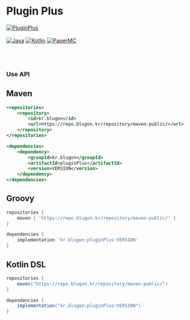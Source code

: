 # Plugin Plus

[![PluginPlus](https://img.shields.io/badge/pluginPlus-1.0.2-blue.svg)]()
<br><br>
[![Java](https://img.shields.io/badge/Java-17-FF7700.svg?logo=java)]()
[![Kotlin](https://img.shields.io/badge/Kotlin-1.9.0-186FCC.svg?logo=kotlin)]()
[![PaperMC](https://img.shields.io/badge/PaperMC-1.20-222222.svg)]()


<br>
<br>

### Use API


## Maven
```xml
<repositories>
    <repository>
        <id>kr.blugon</id>
        <url>https://repo.blugon.kr/repository/maven-public/</url>
    </repository>
</repositories>

<dependencies>
    <dependency>
        <groupId>kr.blugon</groupId>
        <artifactId>pluginPlus</artifactId>
        <version>VERSION</version>
    </dependency>
</dependencies>
```


## Groovy
```gradle
repositories {
    maven { 'https://repo.blugon.kr/repository/maven-public/' }
}

dependencies {
    implementation 'kr.blugon:pluginPlus:VERSION'
}
```

## Kotlin DSL
```gradle
repositories {
    maven("https://repo.blugon.kr/repository/maven-public/")
}

dependencies {
    implementation("kr.blugon:pluginPlus:VERSION")
}
```

